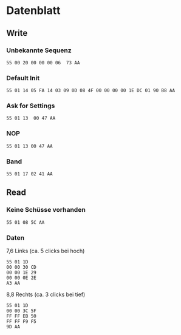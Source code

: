 # Datenblatt

## Write

### Unbekannte Sequenz
````
55 00 20 00 00 00 06  73 AA
````

### Default Init
````
55 01 14 05 FA 14 03 09 0D 08 4F 00 00 00 00 1E DC 01 90 B8 AA
````

### Ask for Settings
````
55 01 13  00 47 AA
````

### NOP
````
55 01 13 00 47 AA
````

### Band
````
55 01 17 02 41 AA
````


## Read

### Keine Schüsse vorhanden
````
55 01 08 5C AA
````

### Daten
7,6 Links (ca. 5 clicks bei hoch)
````
55 01 1D
00 00 30 CD
00 00 1E 29
00 00 0E 2E
A3 AA
````


8,8 Rechts (ca. 3 clicks bei tief)
````
55 01 1D
00 00 3C 5F
FF FF EB 50
FF FF F9 F5
9D AA
````

